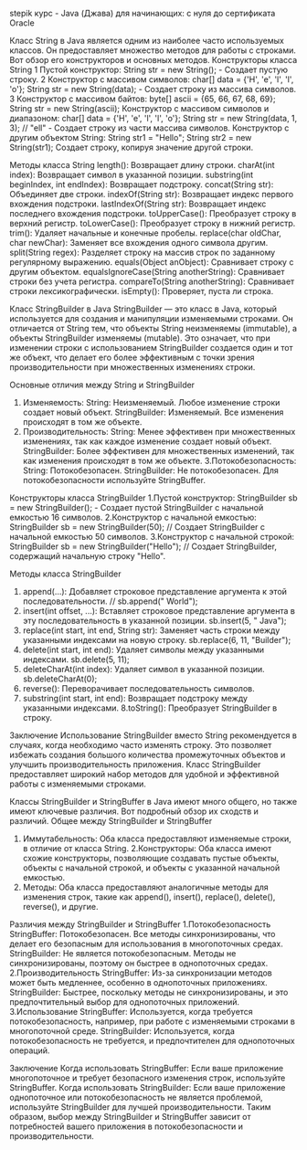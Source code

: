 stepik курс - Java (Джава) для начинающих: с нуля до сертификата Oracle


Класс String в Java является одним из наиболее часто используемых классов. Он предоставляет множество методов для работы с строками. Вот обзор его конструкторов и основных методов.
Конструкторы класса String
1 Пустой конструктор:
  String str = new String(); - Создает пустую строку.
2 Конструктор с массивом символов:
char[] data = {'H', 'e', 'l', 'l', 'o'};
String str = new String(data); - Создает строку из массива символов.
3 Конструктор с массивом байтов:
byte[] ascii = {65, 66, 67, 68, 69};
String str = new String(ascii);
Конструктор с массивом символов и диапазоном:
char[] data = {'H', 'e', 'l', 'l', 'o'};
String str = new String(data, 1, 3);  // "ell" - Создает строку из части массива символов.
Конструктор с другим объектом String:
String str1 = "Hello";
String str2 = new String(str1); Создает строку, копируя значение другой строки.

Методы класса String
length(): Возвращает длину строки.
charAt(int index): Возвращает символ в указанной позиции.
substring(int beginIndex, int endIndex): Возвращает подстроку.
concat(String str): Объединяет две строки.
indexOf(String str): Возвращает индекс первого вхождения подстроки.
lastIndexOf(String str): Возвращает индекс последнего вхождения подстроки.
toUpperCase(): Преобразует строку в верхний регистр.
toLowerCase(): Преобразует строку в нижний регистр.
trim(): Удаляет начальные и конечные пробелы.
replace(char oldChar, char newChar): Заменяет все вхождения одного символа другим.
split(String regex): Разделяет строку на массив строк по заданному регулярному выражению.
equals(Object anObject): Сравнивает строку с другим объектом.
equalsIgnoreCase(String anotherString): Сравнивает строки без учета регистра.
compareTo(String anotherString): Сравнивает строки лексикографически.
isEmpty(): Проверяет, пуста ли строка.


Класс StringBuilder в Java
StringBuilder — это класс в Java, который используется для создания и манипуляции изменяемыми строками. Он отличается от String тем, что объекты String неизменяемы (immutable), а объекты StringBuilder изменяемы (mutable). Это означает, что при изменении строки с использованием StringBuilder создается один и тот же объект, что делает его более эффективным с точки зрения производительности при множественных изменениях строки.

Основные отличия между String и StringBuilder
1. Изменяемость:
String: Неизменяемый. Любое изменение строки создает новый объект.
StringBuilder: Изменяемый. Все изменения происходят в том же объекте.
2. Производительность:
String: Менее эффективен при множественных изменениях, так как каждое изменение создает новый объект.
StringBuilder: Более эффективен для множественных изменений, так как изменения происходят в том же объекте.
3.Потокобезопасность:
String: Потокобезопасен.
StringBuilder: Не потокобезопасен. Для потокобезопасности используйте StringBuffer.

Конструкторы класса StringBuilder
1.Пустой конструктор: 
StringBuilder sb = new StringBuilder(); - Создает пустой StringBuilder с начальной емкостью 16 символов.
2.Конструктор с начальной емкостью:
StringBuilder sb = new StringBuilder(50); // Создает StringBuilder с начальной емкостью 50 символов.
3.Конструктор с начальной строкой:
StringBuilder sb = new StringBuilder("Hello"); // Создает StringBuilder, содержащий начальную строку "Hello".

Методы класса StringBuilder
1. append(...): Добавляет строковое представление аргумента к этой последовательности. // sb.append(" World");
2. insert(int offset, ...): Вставляет строковое представление аргумента в эту последовательность в указанной позиции. sb.insert(5, " Java");
3. replace(int start, int end, String str): Заменяет часть строки между указанными индексами на новую строку. sb.replace(6, 11, "Builder");
4. delete(int start, int end): Удаляет символы между указанными индексами. sb.delete(5, 11);
5. deleteCharAt(int index): Удаляет символ в указанной позиции. sb.deleteCharAt(0);
6. reverse(): Переворачивает последовательность символов.
7. substring(int start, int end): Возвращает подстроку между указанными индексами.
8.toString(): Преобразует StringBuilder в строку.

Заключение
Использование StringBuilder вместо String рекомендуется в случаях, когда необходимо часто изменять строку. Это позволяет избежать создания большого количества промежуточных объектов и улучшить производительность приложения. Класс StringBuilder предоставляет широкий набор методов для удобной и эффективной работы с изменяемыми строками.

Классы StringBuilder и StringBuffer в Java имеют много общего, но также имеют ключевые различия. Вот подробный обзор их сходств и различий.
Общее между StringBuilder и StringBuffer
1. Иммутабельность:
Оба класса предоставляют изменяемые строки, в отличие от класса String.
2.Конструкторы:
Оба класса имеют схожие конструкторы, позволяющие создавать пустые объекты, объекты с начальной строкой, и объекты с указанной начальной емкостью.
3. Методы:
Оба класса предоставляют аналогичные методы для изменения строк, такие как append(), insert(), replace(), delete(), reverse(), и другие.

Различия между StringBuilder и StringBuffer
1.Потокобезопасность
StringBuffer: Потокобезопасен. Все методы синхронизированы, что делает его безопасным для использования в многопоточных средах.
StringBuilder: Не является потокобезопасным. Методы не синхронизированы, поэтому он быстрее в однопоточных средах.
2.Производительность
StringBuffer: Из-за синхронизации методов может быть медленнее, особенно в однопоточных приложениях.
StringBuilder: Быстрее, поскольку методы не синхронизированы, и это предпочтительный выбор для однопоточных приложений.
3.Использование
StringBuffer: Используется, когда требуется потокобезопасность, например, при работе с изменяемыми строками в многопоточной среде.
StringBuilder: Используется, когда потокобезопасность не требуется, и предпочтителен для однопоточных операций.

Заключение
Когда использовать StringBuffer: Если ваше приложение многопоточное и требует безопасного изменения строк, используйте StringBuffer.
Когда использовать StringBuilder: Если ваше приложение однопоточное или потокобезопасность не является проблемой, используйте StringBuilder для лучшей производительности.
Таким образом, выбор между StringBuilder и StringBuffer зависит от потребностей вашего приложения в потокобезопасности и производительности.

